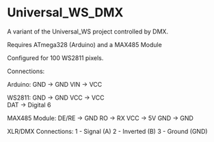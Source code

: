 # Universal_WS_DMX
A variant of the Universal_WS project controlled by DMX.

Requires ATmega328 (Arduino) and a MAX485 Module

Configured for 100 WS2811 pixels.

Connections:

  Arduino:
    GND -> GND
    VIN -> VCC 

  WS2811:
    GND -> GND
    VCC -> VCC  
    DAT -> Digital 6
    
  MAX485 Module:
    DE/RE -> GND
    RO -> RX
    VCC -> 5V
    GND -> GND
  
  XLR/DMX Connections:
    1 - Signal   (A)
    2 - Inverted (B)
    3 - Ground   (GND)
